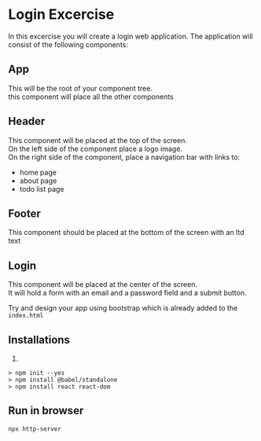 # Login Excercise

In this excercise you will create a login web application.
The application will consist of the following components:

## App

This will be the root of your component tree.  
this component will place all the other components

## Header

This component will be placed at the top of the screen.  
On the left side of the component place a logo image.  
On the right side of the component, place a navigation bar with links to:

- home page
- about page
- todo list page

## Footer

This component should be placed at the bottom of the screen with an ltd text


## Login

This component will be placed at the center of the screen.  
It will hold a form with an email and a password field and a submit button.  

Try and design your app using bootstrap which is already added to the `index.html`

## Installations

1. 
```
> npm init --yes
> npm install @babel/standalone
> npm install react react-dom

```

## Run in browser

```
npx http-server
```

